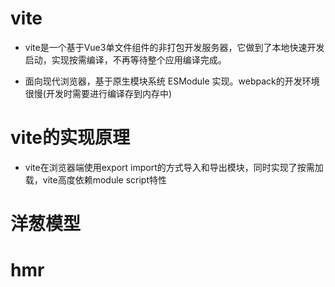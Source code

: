 # vite
- vite是一个基于Vue3单文件组件的非打包开发服务器，它做到了本地快速开发启动，实现按需编译，不再等待整个应用编译完成。

- 面向现代浏览器，基于原生模块系统 ESModule 实现。webpack的开发环境很慢(开发时需要进行编译存到内存中)

# vite的实现原理
- vite在浏览器端使用export import的方式导入和导出模块，同时实现了按需加载，vite高度依赖module script特性

# 洋葱模型

# hmr
